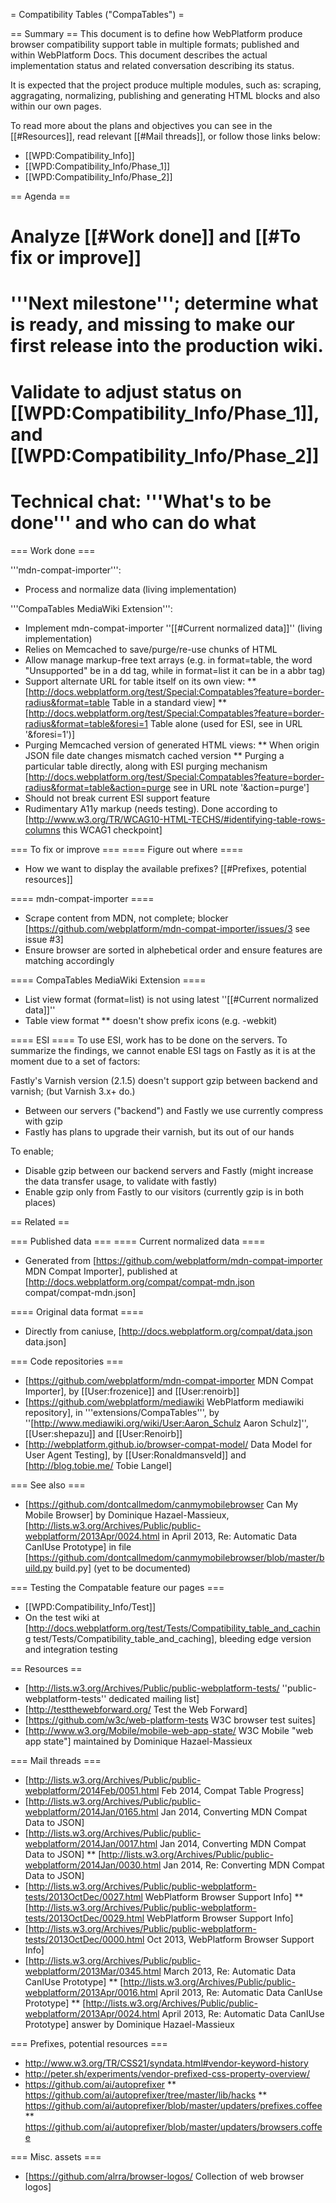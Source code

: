 = Compatibility Tables ("CompaTables") =

== Summary ==
This document is to define how WebPlatform produce browser compatibility support table in multiple formats; published and within WebPlatform Docs. This document describes the actual implementation status and related conversation describing its status. 

It is expected that the project produce multiple modules, such as: scraping, aggragating, normalizing, publishing and generating HTML blocks and also within our own pages.

To read more about the plans and objectives you can see in the [[#Resources]], read relevant [[#Mail threads]], or follow those links below:
* [[WPD:Compatibility_Info]]
* [[WPD:Compatibility_Info/Phase_1]]
* [[WPD:Compatibility_Info/Phase_2]]

== Agenda ==

# Analyze [[#Work done]] and [[#To fix or improve]]
# '''Next milestone'''; determine what is ready, and missing to make our first release into the production wiki.
# Validate to adjust status on [[WPD:Compatibility_Info/Phase_1]], and [[WPD:Compatibility_Info/Phase_2]]
# Technical chat: '''What's to be done''' and who can do what

=== Work done ===

'''mdn-compat-importer''':
* Process and normalize data (living implementation)

'''CompaTables MediaWiki Extension''':
* Implement mdn-compat-importer ''[[#Current normalized data]]'' (living implementation)
* Relies on Memcached to save/purge/re-use chunks of HTML
* Allow manage markup-free text arrays (e.g. in format=table, the word "Unsupported" be in a dd tag, while in format=list it can be in a abbr tag)
* Support alternate URL for table itself on its own view:
** [http://docs.webplatform.org/test/Special:Compatables?feature=border-radius&format=table Table in a standard view]
** [http://docs.webplatform.org/test/Special:Compatables?feature=border-radius&format=table&foresi=1 Table alone (used for ESI, see in URL '&foresi=1')]
* Purging Memcached version of generated HTML views:
** When origin JSON file date changes mismatch cached version
** Purging a particular table directly, along with ESI purging mechanism  [http://docs.webplatform.org/test/Special:Compatables?feature=border-radius&format=table&action=purge see in URL note '&action=purge']
* Should not break current ESI support feature
* Rudimentary A11y markup (needs testing). Done according to [http://www.w3.org/TR/WCAG10-HTML-TECHS/#identifying-table-rows-columns this WCAG1 checkpoint]

=== To fix or improve ===
==== Figure out where ====
* How we want to display the available prefixes? [[#Prefixes, potential resources]]

==== mdn-compat-importer ====
* Scrape content from MDN, not complete; blocker [https://github.com/webplatform/mdn-compat-importer/issues/3 see issue #3]
* Ensure browser are sorted in alphebetical order and ensure features are matching accordingly

==== CompaTables MediaWiki Extension ====
* List view format (format=list) is not using latest ''[[#Current normalized data]]'' 
* Table view format 
** doesn't show prefix icons (e.g. -webkit)

==== ESI ====
To use ESI, work has to be done on the servers. To summarize the findings, we cannot enable ESI tags on Fastly as it is at the moment due to a set of factors:

Fastly's Varnish version (2.1.5) doesn't support gzip between backend and varnish; (but Varnish 3.x+ do.)
* Between our servers ("backend") and Fastly we use currently compress with gzip
* Fastly has plans to upgrade their varnish, but its out of our hands

To enable;
* Disable gzip between our backend servers and Fastly (might increase the data transfer usage, to validate with fastly)
* Enable gzip only from Fastly to our visitors (currently gzip is in both places)


== Related ==

=== Published data  ===
==== Current normalized data ====
* Generated from [https://github.com/webplatform/mdn-compat-importer  MDN Compat Importer], published at [http://docs.webplatform.org/compat/compat-mdn.json compat/compat-mdn.json]

==== Original data format ====
* Directly from caniuse, [http://docs.webplatform.org/compat/data.json data.json]

=== Code repositories ===
* [https://github.com/webplatform/mdn-compat-importer  MDN Compat Importer], by [[User:frozenice]] and [[User:renoirb]]
* [https://github.com/webplatform/mediawiki WebPlatform mediawiki repository], in '''extensions/CompaTables''', by ''[http://www.mediawiki.org/wiki/User:Aaron_Schulz Aaron Schulz]'', [[User:shepazu]] and [[User:Renoirb]]
* [http://webplatform.github.io/browser-compat-model/ Data Model for User Agent Testing], by [[User:Ronaldmansveld]] and [http://blog.tobie.me/ Tobie Langel]


=== See also ===
* [https://github.com/dontcallmedom/canmymobilebrowser Can My Mobile Browser] by Dominique Hazael-Massieux, [http://lists.w3.org/Archives/Public/public-webplatform/2013Apr/0024.html in April 2013, Re: Automatic Data CanIUse Prototype] in file [https://github.com/dontcallmedom/canmymobilebrowser/blob/master/build.py build.py] (yet to be documented)

=== Testing the Compatable feature our pages ===
* [[WPD:Compatibility_Info/Test]]
* On the test wiki at [http://docs.webplatform.org/test/Tests/Compatibility_table_and_caching test/Tests/Compatibility_table_and_caching], bleeding edge version and integration testing


== Resources ==
* [http://lists.w3.org/Archives/Public/public-webplatform-tests/ ''public-webplatform-tests'' dedicated mailing list]
* [http://testthewebforward.org/ Test the Web Forward]
* [https://github.com/w3c/web-platform-tests W3C browser test suites]
* [http://www.w3.org/Mobile/mobile-web-app-state/ W3C Mobile "web app state"] maintained by Dominique Hazael-Massieux

=== Mail threads ===
* [http://lists.w3.org/Archives/Public/public-webplatform/2014Feb/0051.html Feb 2014, Compat Table Progress]
* [http://lists.w3.org/Archives/Public/public-webplatform/2014Jan/0165.html Jan 2014, Converting MDN Compat Data to JSON]
* [http://lists.w3.org/Archives/Public/public-webplatform/2014Jan/0017.html Jan 2014, Converting MDN Compat Data to JSON]
** [http://lists.w3.org/Archives/Public/public-webplatform/2014Jan/0030.html Jan 2014, Re: Converting MDN Compat Data to JSON]
* [http://lists.w3.org/Archives/Public/public-webplatform-tests/2013OctDec/0027.html WebPlatform Browser Support Info]
** [http://lists.w3.org/Archives/Public/public-webplatform-tests/2013OctDec/0029.html WebPlatform Browser Support Info]
* [http://lists.w3.org/Archives/Public/public-webplatform-tests/2013OctDec/0000.html Oct 2013, WebPlatform Browser Support Info]
* [http://lists.w3.org/Archives/Public/public-webplatform/2013Mar/0345.html March 2013,  Re: Automatic Data CanIUse Prototype]
** [http://lists.w3.org/Archives/Public/public-webplatform/2013Apr/0016.html April 2013,  Re: Automatic Data CanIUse Prototype]
** [http://lists.w3.org/Archives/Public/public-webplatform/2013Apr/0024.html April 2013, Re: Automatic Data CanIUse Prototype] answer by Dominique Hazael-Massieux


=== Prefixes, potential resources ===
* http://www.w3.org/TR/CSS21/syndata.html#vendor-keyword-history
* http://peter.sh/experiments/vendor-prefixed-css-property-overview/
* https://github.com/ai/autoprefixer
**  https://github.com/ai/autoprefixer/tree/master/lib/hacks
** https://github.com/ai/autoprefixer/blob/master/updaters/prefixes.coffee
** https://github.com/ai/autoprefixer/blob/master/updaters/browsers.coffee


=== Misc. assets ===
* [https://github.com/alrra/browser-logos/ Collection of web browser logos]